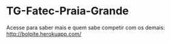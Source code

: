 # TG-Fatec-Praia-Grande

Acesse para saber mais e quem sabe competir com os demais:
http://bolpite.herokuapp.com/
